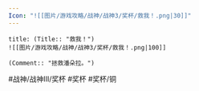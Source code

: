 ```yaml
---
Icon: "![[图片/游戏攻略/战神/战神3/奖杯/救我！.png|30]]"
---
```

```ad-common-bronze-trophy
title: (Title:: "救我！")
![[图片/游戏攻略/战神/战神3/奖杯/救我！.png|100]]

(Comment:: "拯救潘朵拉。")
```

#战神/战神III/奖杯 #奖杯 #奖杯/铜
